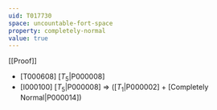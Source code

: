 ```yaml
---
uid: T017730
space: uncountable-fort-space
property: completely-normal
value: true
---
```

[[Proof]]

* [T000608] [$T_5$|P000008]
* [I000100] [$T_5$|P000008] => ([$T_1$|P000002] + [Completely Normal|P000014])

